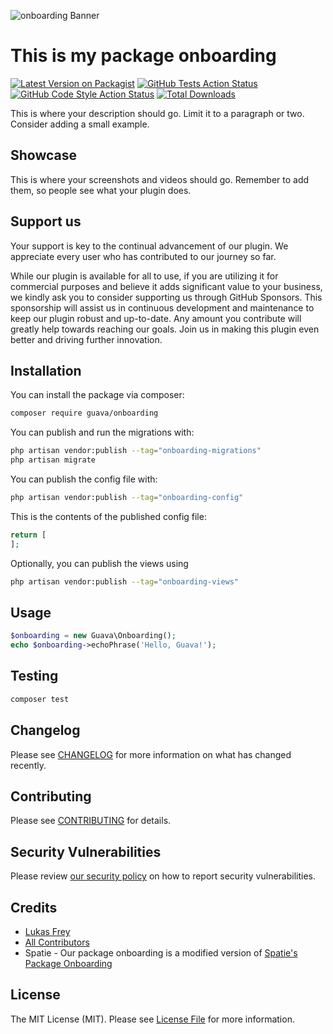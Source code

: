 ![onboarding Banner](docs/images/banner.jpg)


# This is my package onboarding

[![Latest Version on Packagist](https://img.shields.io/packagist/v/guava/onboarding.svg?style=flat-square)](https://packagist.org/packages/guava/onboarding)
[![GitHub Tests Action Status](https://img.shields.io/github/actions/workflow/status/guavaCZ/onboarding/run-tests.yml?branch=main&label=tests&style=flat-square)](https://github.com/guava/onboarding/actions?query=workflow%3Arun-tests+branch%3Amain)
[![GitHub Code Style Action Status](https://img.shields.io/github/actions/workflow/status/guavaCZ/onboarding/fix-php-code-style-issues.yml?branch=main&label=code%20style&style=flat-square)](https://github.com/guava/onboarding/actions?query=workflow%3A"Fix+PHP+code+style+issues"+branch%3Amain)
[![Total Downloads](https://img.shields.io/packagist/dt/guava/onboarding.svg?style=flat-square)](https://packagist.org/packages/guava/onboarding)

This is where your description should go. Limit it to a paragraph or two. Consider adding a small example.

## Showcase

This is where your screenshots and videos should go. Remember to add them, so people see what your plugin does.

## Support us

Your support is key to the continual advancement of our plugin. We appreciate every user who has contributed to our journey so far.

While our plugin is available for all to use, if you are utilizing it for commercial purposes and believe it adds significant value to your business, we kindly ask you to consider supporting us through GitHub Sponsors. This sponsorship will assist us in continuous development and maintenance to keep our plugin robust and up-to-date. Any amount you contribute will greatly help towards reaching our goals. Join us in making this plugin even better and driving further innovation.

## Installation

You can install the package via composer:

```bash
composer require guava/onboarding
```

You can publish and run the migrations with:

```bash
php artisan vendor:publish --tag="onboarding-migrations"
php artisan migrate
```

You can publish the config file with:

```bash
php artisan vendor:publish --tag="onboarding-config"
```

This is the contents of the published config file:

```php
return [
];
```

Optionally, you can publish the views using

```bash
php artisan vendor:publish --tag="onboarding-views"
```

## Usage

```php
$onboarding = new Guava\Onboarding();
echo $onboarding->echoPhrase('Hello, Guava!');
```

## Testing

```bash
composer test
```

## Changelog

Please see [CHANGELOG](CHANGELOG.md) for more information on what has changed recently.

## Contributing

Please see [CONTRIBUTING](CONTRIBUTING.md) for details.

## Security Vulnerabilities

Please review [our security policy](../../security/policy) on how to report security vulnerabilities.

## Credits

- [Lukas Frey](https://github.com/GuavaCZ)
- [All Contributors](../../contributors)
- Spatie - Our package onboarding is a modified version of [Spatie's Package Onboarding](https://github.com/spatie/package-onboarding-laravel)

## License

The MIT License (MIT). Please see [License File](LICENSE.md) for more information.
